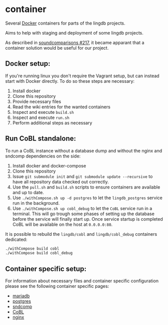 # container
Several [Docker](https://www.docker.com/) containers for parts of the lingdb projects.

Aims to help with staging and deployment of some lingdb projects.

As described in [soundcomparisons #217](https://github.com/lingdb/soundcomparisons/issues/217),
it became apparant that a container solution would be useful for our project.

## Docker setup:
If you're running linux you don't require the Vagrant setup, but can instead start with Docker directly.
To do so these steps are necessary:

1. Install docker
2. Clone this repository
3. Provide necessary files
4. Read the wiki entries for the wanted containers
4. Inspect and execute `build.sh`
5. Inspect and execute `run.sh`
6. Perform additional steps as necessary

## Run CoBL standalone:
To run a CoBL instance without a database dump and without the nginx and sndcomp dependencies on the side:

1. Install docker and docker-compose
2. Clone this repository
3. Issue `git submodule init` and `git submodule update --recursive` to have all repository data checked out correctly.
4. Use the `pull.sh` and `build.sh` scripts to ensure containers are available and up to date.
5. Use `./withCompose.sh up -d postgres` to let the `lingdb_postgres` service run in the background.
6. Use `./withCompose.sh up cobl_debug` to let the `CoBL` service run in a terminal.
This will go trough some phases of setting up the database before the service will finally start up.
Once service startup is completed CoBL will be available on the host at `0.0.0.0:80`.

It is possible to rebuild the `lingdb/cobl` and `lingdb/cobl_debug` containers dedicated:
```bash
./withCompose build cobl
./withCompose build cobl_debug
```

## Container specific setup:
For information about necessary files and container specific configuration please see the following container specific pages:

* [mariadb](../../wiki/mariadb)
* [postgres](../../wiki/postgres)
* [sndcomp](../../wiki/sndcomp)
* [CoBL](../../wiki/cobl)
* [nginx](../../wiki/nginx)
